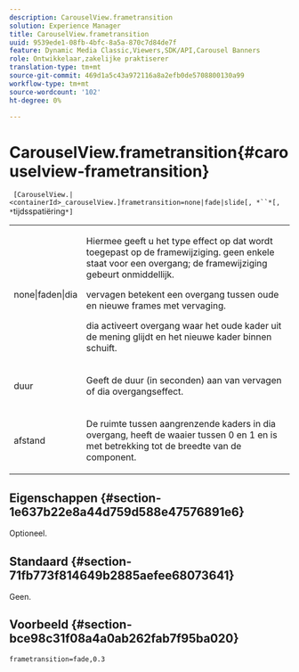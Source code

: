 ```yaml
---
description: CarouselView.frametransition
solution: Experience Manager
title: CarouselView.frametransition
uuid: 9539ede1-08fb-4bfc-8a5a-870c7d84de7f
feature: Dynamic Media Classic,Viewers,SDK/API,Carousel Banners
role: Ontwikkelaar,zakelijke praktiserer
translation-type: tm+mt
source-git-commit: 469d1a5c43a972116a8a2efb0de5708800130a99
workflow-type: tm+mt
source-wordcount: '102'
ht-degree: 0%

---
```



# CarouselView.frametransition{#carouselview-frametransition}

` [CarouselView.|<containerId>_carouselView.]frametransition=none|fade|slide[, *``*[, *`tijdsspatiëring`*]`

<table id="table_D5992FCFF26046079089652B211BB6C5"> 
 <tbody> 
  <tr> 
   <td colname="col1"> <p> <span class="codeph"> none|faden|dia  </span> </p> </td> 
   <td colname="col2"> <p>Hiermee geeft u het type effect op dat wordt toegepast op de framewijziging. <span class="codeph"> geen enkele  </span> staat voor een overgang; de framewijziging gebeurt onmiddellijk. </p> <p> <span class="codeph"> vervagen  </span> betekent een overgang tussen oude en nieuwe frames met vervaging. </p> <p> <span class="codeph"> dia  </span> activeert overgang waar het oude kader uit de mening glijdt en het nieuwe kader binnen schuift. </p> </td> 
  </tr> 
  <tr> 
   <td colname="col1"> <p> <span class="codeph"> <span class="varname"> duur  </span> </span> </p> </td> 
   <td colname="col2"> <p>Geeft de duur (in seconden) aan van <span class="codeph"> vervagen </span> of <span class="codeph"> dia </span> overgangseffect. </p> </td> 
  </tr> 
  <tr> 
   <td colname="col1"> <p> <span class="codeph"> <span class="varname"> afstand  </span> </span> </p> </td> 
   <td colname="col2"> <p>De ruimte tussen aangrenzende kaders in <span class="codeph"> dia </span> overgang, heeft de waaier tussen <span class="codeph"> 0 </span> en <span class="codeph"> 1 </span> en is met betrekking tot de breedte van de component. </p> </td> 
  </tr> 
 </tbody> 
</table>

## Eigenschappen {#section-1e637b22e8a44d759d588e47576891e6}

Optioneel.

## Standaard {#section-71fb773f814649b2885aefee68073641}

Geen.

## Voorbeeld {#section-bce98c31f08a4a0ab262fab7f95ba020}

`frametransition=fade,0.3`
